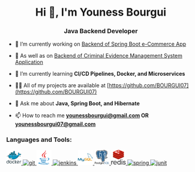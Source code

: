 <h1 align="center">Hi 👋, I'm Youness Bourgui</h1>
<h3 align="center">Java Backend Developer</h3>

- 🔭 I’m currently working on [Backend of Spring Boot e-Commerce App](https://github.com/BOURGUI07/Backend-of-spring-boot-e-Commerce-app)

- 🔭 As well as on [Backend of Criminal Evidence Management System Application](https://github.com/BOURGUI07/Backend-of-Criminal-Evidence-Management-System-Application)

- 🌱 I’m currently learning **CI/CD Pipelines, Docker, and Microservices**

- 👨‍💻 All of my projects are available at [https://github.com/BOURGUI07](https://github.com/BOURGUI07)

- 💬 Ask me about **Java, Spring Boot, and Hibernate**

- 📫 How to reach me **younessbourgui@gmail.com OR younessbourgui07@gmail.com**

<h3 align="left">Languages and Tools:</h3>
<p align="left">
  <a href="https://www.docker.com/" target="_blank" rel="noreferrer"> 
    <img src="https://raw.githubusercontent.com/devicons/devicon/master/icons/docker/docker-original-wordmark.svg" alt="docker" width="40" height="40"/> 
  </a> 
  <a href="https://git-scm.com/" target="_blank" rel="noreferrer"> 
    <img src="https://www.vectorlogo.zone/logos/git-scm/git-scm-icon.svg" alt="git" width="40" height="40"/> 
  </a> 
  <a href="https://www.java.com" target="_blank" rel="noreferrer"> 
    <img src="https://raw.githubusercontent.com/devicons/devicon/master/icons/java/java-original.svg" alt="java" width="40" height="40"/> 
  </a> 
  <a href="https://www.jenkins.io" target="_blank" rel="noreferrer"> 
    <img src="https://www.vectorlogo.zone/logos/jenkins/jenkins-icon.svg" alt="jenkins" width="40" height="40"/> 
  </a> 
  <a href="https://www.mysql.com/" target="_blank" rel="noreferrer"> 
    <img src="https://raw.githubusercontent.com/devicons/devicon/master/icons/mysql/mysql-original-wordmark.svg" alt="mysql" width="40" height="40"/> 
  </a> 
  <a href="https://www.postgresql.org" target="_blank" rel="noreferrer"> 
    <img src="https://raw.githubusercontent.com/devicons/devicon/master/icons/postgresql/postgresql-original-wordmark.svg" alt="postgresql" width="40" height="40"/> 
  </a> 
  <a href="https://redis.io" target="_blank" rel="noreferrer"> 
    <img src="https://raw.githubusercontent.com/devicons/devicon/master/icons/redis/redis-original-wordmark.svg" alt="redis" width="40" height="40"/> 
  </a> 
  <a href="https://spring.io/" target="_blank" rel="noreferrer"> 
    <img src="https://www.vectorlogo.zone/logos/springio/springio-icon.svg" alt="spring" width="40" height="40"/> 
  </a> 
  <!-- Adding JUnit icon -->
  <a href="https://junit.org/junit5/" target="_blank" rel="noreferrer">
    <img src="https://avatars.githubusercontent.com/u/874086?s=200&v=4" alt="junit" width="40" height="40"/>
  </a>
</p>


